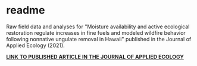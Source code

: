 # readme

Raw field data and analyses for "Moisture availability and active ecological restoration regulate increases in fine fuels and modeled wildfire behavior following nonnative ungulate removal in Hawaii" published in the Journal of Applied Ecology (2021).

[**LINK TO PUBLISHED ARTICLE IN THE JOURNAL OF APPLIED ECOLOGY**](https://besjournals.onlinelibrary.wiley.com/doi/abs/10.1111/1365-2664.13952)
